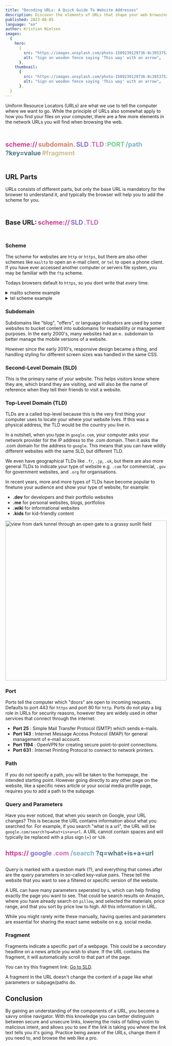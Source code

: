 ```yaml
---
title: "Decoding URLs: A Quick Guide To Website Addresses"
description: Discover the elements of URLs that shape your web browsing experience. We look into what information is in a URL, making it easier for you to understand where a link is taking you before you click it.
published: 2023-06-05
language: "en"
author: Kristian Nielsen
images:
  {
    hero:
      {
        src: "https://images.unsplash.com/photo-1509239129736-8c395375220d?ixlib=rb-4.0.3&ixid=M3wxMjA3fDB8MHxwaG90by1wYWdlfHx8fGVufDB8fHx8fA%3D%3D&auto=format&fit=crop&w=1740&q=12",
        alt: "Sign on wooden fence saying 'This way' with an arrow",
      },
    thumbnail:
      {
        src: "https://images.unsplash.com/photo-1509239129736-8c395375220d?ixlib=rb-4.0.3&ixid=M3wxMjA3fDB8MHxwaG90by1wYWdlfHx8fGVufDB8fHx8fA%3D%3D&auto=format&fit=crop&w=1740&q=12",
        alt: "Sign on wooden fence saying 'This way' with an arrow",
      },
  }
---
```


Uniform Resource Locators (URLs) are what we use to tell the computer where we want to go. While the principle of URLs also somewhat apply to how you find your files on your computer, there are a few more elements in the network URLs you will find when browsing the web.

<div class="url-example">
  <p>
    <a href="#scheme" class="scheme">scheme://</a>
    <a href="#subdomain" class="subdomain">subdomain.</a>
    <a href="#second-level-domain-sld" class="sld">SLD</a>
    <a href="#top-level-domain-tld" class="tld">.TLD</a>
    <a href="#port" class="port">:PORT</a>
    <a href="#path" class="path">/path</a>
    <a href="#query-and-parameters" class="params">?key=value</a>
    <a href="#fragment" class="fragment">#fragment</a>
  </p>
</div>

## URL Parts

URLs consists of different parts, but only the base URL is mandatory for the browser to understand it, and typically the browser will help you to add the scheme for you.

<div class="url-example">
  <p>
    Base URL: 
    <a href="#scheme" class="scheme">scheme://</a>
    <a href="#second-level-domain-sld" class="sld">SLD</a>
    <a href="#top-level-domain-tld" class="tld">.TLD</a>
    </p>
</div>

### Scheme

The scheme for websites are `http` or `https`, but there are also other schemes like `mailto` to open an e-mail client, or `tel` to open a phone client. If you have ever accessed another computer or servers file system, you may be familiar with the `ftp` scheme.

Todays browsers default to `https`, so you dont write that _every_ time.

<details><summary>mailto scheme example</summary><a href="mailto:myname@gmail.com">mailto:myname@gmail.com</a></details>
<details><summary>tel scheme example</summary><a href="tel:+1 123456789">tel:+1 123456789</a></details>

### Subdomain

Subdomains like "blog", "offers", or language indicators are used by some websites to bucket content into subdomains for readablility or management purposes. In the early 2000's, many websites had an `m.` subdomain to better manage the mobile versions of a website.

However since the early 2010's, responsive design became a thing, and handling styling for different screen sizes was handled in the same CSS.

### Second-Level Domain (SLD)

This is the primary name of your website. This helps visitors know where they are, which brand they are visiting, and will also be the name of reference when they tell their friends to visit a website.

### Top-Level Domain (TLD)

TLDs are a called top-level because this is the very first thing your computer uses to locate your where your website lives. If this was a physical address, the TLD would be the country you live in.

In a nutshell, when you type in `google.com`, your computer asks your network provider for the IP address to the .com domain. Then it asks the .com domain for the address to `google`. This means that you can have wildly different websites with the same SLD, but different TLD.

We even have geographical TLDs like `.fr`, `.jp`, `.uk`, but there are also more general TLDs to indicate your type of website e.g. `.com` for commercial, `.gov` for government websites, and `.org` for organisations.

In recent years, more and more types of TLDs have become popular to finetune your audience and show your type of website, for example:

- **.dev** for developers and their portfolio websites
- **.me** for personal websites, blogs, portfolios
- **.wiki** for informational websites
- **.kids** for kid-friendly content

<img src="https://images.unsplash.com/photo-1530406472580-81dc39c4babe?ixlib=rb-4.0.3&ixid=M3wxMjA3fDB8MHxwaG90by1wYWdlfHx8fGVufDB8fHx8fA%3D%3D&auto=format&fit=crop&w=1692&q=12" alt="view from dark tunnel through an open gate to a grassy sunlit field" style="width: 100%; object-fit: cover; max-height: 500px;" />

### Port

Ports tell the computer which "doors" are open to incoming requests. Defaults to port 443 for `https` and port 80 for `http`.
Ports do not play a big role in URLs for security reasons, however they are widely used in other services that connect through the internet:

- **Port 25** : Simple Mail Transfer Protocol (SMTP) which sends e-mails.
- **Port 143** : Internet Message Access Protocol (IMAP) for general management of e-mail account.
- **Port 1194** : OpenVPN for creating secure point-to-point connections.
- **Port 631** : Internet Printing Protocol to connect to network printers.

### Path

If you do not specify a path, you will be taken to the homepage, the intended starting point. However going directly to any other page on the website, like a specific news article or your social media profile page, requires you to add a path to the subpage.

### Query and Parameters

Have you ever noticed, that when you search on Google, your URL changes?
This is because the URL contains information about what you searched for. For example, if you search "what is a url", the URL will be `google.com/search?q=what+is+a+url`. A URL cannot contain spaces and will typically be replaced with a plus sign (+) or `%20`.

<div class="url-example">
  <a href="https://google.com/search?q=what+is+a+url" target="_blank">
    <span class="scheme">https://</span>
    <span class="sld">google</span>
    <span class="tld">.com</span>
    <span class="path">/search</span>
    <span class="params">?q=what+is+a+url</span>
  </a>
</div>

Query is marked with a question mark (?), and everything that comes after are the query parameters in so-called key-value pairs. These tell the website that you want to see a filtered or specific version of the website.

A URL can have many parameters seperated by `&`, which can help finding exactly the page you want to see. That could be search results on Amazon, where you have already search on `pillow`, and selected the materials, price range, and that you sort by price low to high. All this information in URL.

While you might rarely write these manually, having queries and parameters are essential for sharing the exact same website on e.g. social media.

### Fragment

Fragments indicate a specific part of a webpage. This could be a secondary headline on a news article you wish to share. If the URL contains the fragment, it will automatically scroll to that part of the page.

You can try this fragment link: <a href="#second-level-domain-sld">Go to SLD</a>.

A fragment in the URL doesn't change the content of a page like what parameters or subpage/paths do.

## Conclusion

By gaining an understanding of the components of a URL, you become a savvy online navigator.
With this knowledge you can better distinguish between secure and unsecure links, lowering the risks of falling victim to malicious intent, and allows you to see if the link is taking you where the link text tells you it's going.
Practice being aware of the URLs, change them if you need to, and browse the web like a pro.

<style lang="scss">
  .url-example {
    display: flex; 
    margin: 30px 0; 
    font-size: 20px;
    font-weight: 700; 

    @media (max-width: 700px) {
      font-size: 12px;
      }

    & p {
      display: flex; 
      gap: 3px;
      flex-wrap: wrap;
      font-size: inherit;
    }
    
    & a {
      text-decoration: none;
      font-size: inherit;
    }
  }

  .scheme {
    color: #c93b93;
  }

  .subdomain {
    color: #cd7f65;
  }  

  .sld {
    color: #856dd0;
  }

  .tld {
    color: #ce69b5;
  }
  
  .path {
    color:#7db3c5;
  }
  
  .params {
    color:#4e7683;
  }

  .fragment {
    color:#cbbb8b;
  }

  .port {
    color:#6dd085;
  }
</style>
